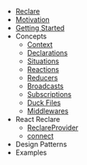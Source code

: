* [Reclare](/README.md)
* [Motivation](https://medium.com/@oguzgelal/the-logic-in-state-management-2820d0353fed)
* [Getting Started](/docs/GettingStarted.md)
* Concepts
  * [Context](/docs/concepts/Context.md)
  * [Declarations](/docs/concepts/Declarations.md)
  * [Situations](/docs/concepts/Situations.md)
  * [Reactions](/docs/concepts/Reactions.md)
  * [Reducers](/docs/concepts/Reducers.md)
  * [Broadcasts](/docs/concepts/Broadcasts.md)
  * [Subscriptions](/docs/concepts/Subscriptions.md)
  * [Duck Files](/docs/concepts/Ducks.md)
  * [Middlewares](/docs/concepts/Middlewares.md)
* React Reclare
  * [ReclareProvider](/docs/react-reclare/ReclareProvider.md)
  * [connect](/docs/react-reclare/Connect.md)
* Design Patterns
* Examples
